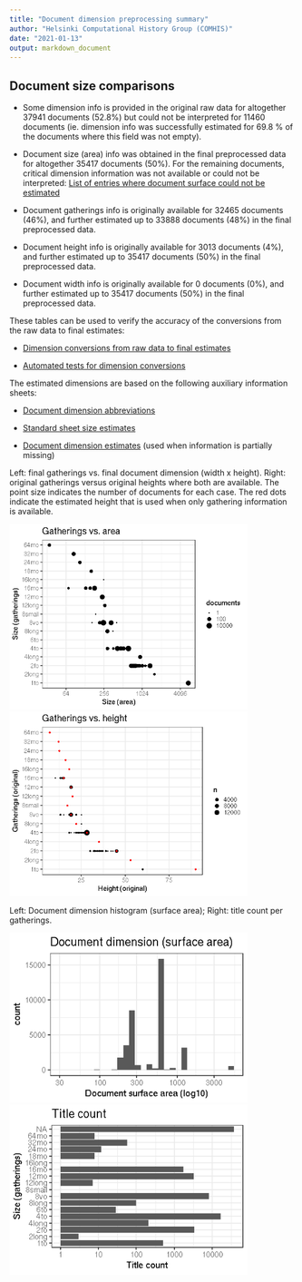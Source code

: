 ```yaml
---
title: "Document dimension preprocessing summary"
author: "Helsinki Computational History Group (COMHIS)"
date: "2021-01-13"
output: markdown_document
---
```




## Document size comparisons

  * Some dimension info is provided in the original raw data for altogether 37941 documents (52.8%) but could not be interpreted for 11460 documents (ie. dimension info was successfully estimated for 69.8 % of the documents where this field was not empty).

  * Document size (area) info was obtained in the final preprocessed data for altogether 35417 documents (50%). For the remaining documents, critical dimension information was not available or could not be interpreted: [List of entries where document surface could not be estimated](physical_dimension_incomplete.csv)

  * Document gatherings info is originally available for 32465 documents (46%), and further estimated up to 33888 documents (48%) in the final preprocessed data.

  * Document height info is originally available for 3013 documents (4%), and further estimated up to 35417 documents (50%) in the final preprocessed data.

  * Document width info is originally available for 0 documents (0%), and further estimated up to 35417 documents (50%) in the final preprocessed data.


These tables can be used to verify the accuracy of the conversions from the raw data to final estimates:

  * [Dimension conversions from raw data to final estimates](conversions_physical_dimension.csv)

  * [Automated tests for dimension conversions](https://github.com/COMHIS/fennica/blob/master/inst/extdata/tests_dimension_polish.csv)



The estimated dimensions are based on the following auxiliary information sheets:

  * [Document dimension abbreviations](https://github.com/COMHIS/fennica/blob/master/inst/extdata/document_size_abbreviations.csv)

  * [Standard sheet size estimates](https://github.com/COMHIS/fennica/blob/master/inst/extdata/sheetsizes.csv)

  * [Document dimension estimates](https://github.com/COMHIS/fennica/blob/master/inst/extdata/documentdimensions.csv) (used when information is partially missing)


<!--[Discarded dimension info](dimensions_discarded.csv)-->

Left: final gatherings vs. final document dimension (width x height). Right: original gatherings versus original heights where both are available. The point size indicates the number of documents for each case. The red dots indicate the estimated height that is used when only gathering information is available. 

<img src="output.tables/figure/summary-1.png" title="plot of chunk summary" alt="plot of chunk summary" width="420px" /><img src="output.tables/figure/summary-2.png" title="plot of chunk summary" alt="plot of chunk summary" width="420px" />


Left: Document dimension histogram (surface area);
Right: title count per gatherings.

<img src="output.tables/figure/sizes-1.png" title="plot of chunk sizes" alt="plot of chunk sizes" width="420px" /><img src="output.tables/figure/sizes-2.png" title="plot of chunk sizes" alt="plot of chunk sizes" width="420px" />



<!--

### Gatherings timelines



Popularity of different document sizes over time. Left: absolute title
counts. Right: relative title counts. Gatherings with less than `r
nmin` documents at every decade are excluded:


```
## Error in timeline(dfs, group = "gatherings", nmin = nmin, mode = "absolute"): could not find function "timeline"
```

```
## Error in print(res$plot): object 'res' not found
```

```
## Error in timeline(dfs, group = "gatherings", nmin = nmin, mode = "percentage"): could not find function "timeline"
```

```
## Error in print(res$plot): object 'res' not found
```


## Average document dimensions 

Here we use the original data only:

![plot of chunk avedimstime](output.tables/figure/avedimstime-1.png)




Only the most frequently occurring gatherings are listed here:


Table: Average document dimensions

|gatherings.original | mean.width| median.width| mean.height| median.height|  n|
|:-------------------|----------:|------------:|-----------:|-------------:|--:|
|4to                 |        NaN|          NaN|       21.72|         21.72| 18|
|8vo                 |        NaN|          NaN|       18.83|         18.83| 12|

-->
